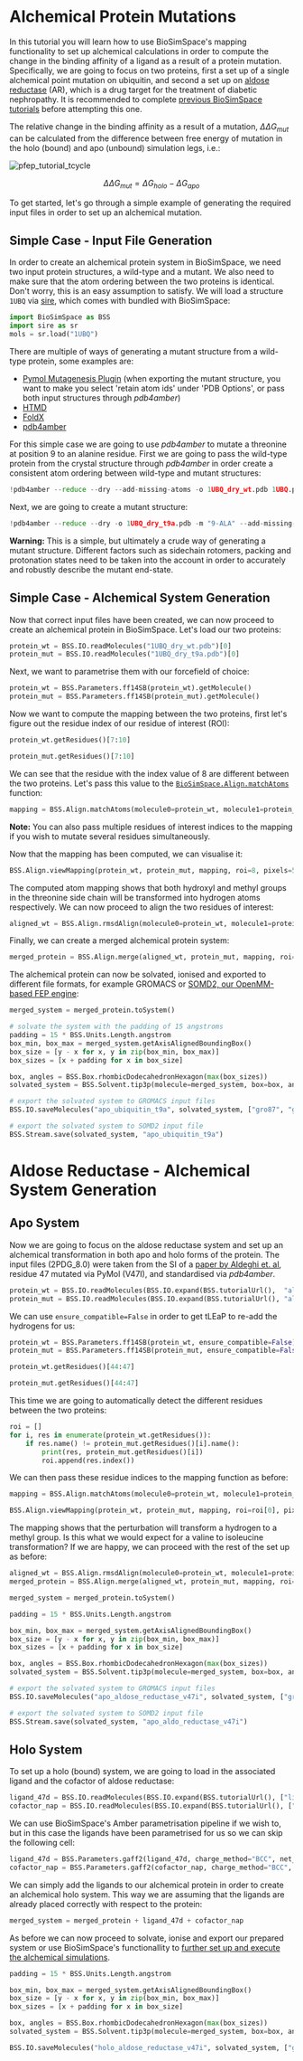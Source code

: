 # Alchemical Protein Mutations

In this tutorial you will learn how to use BioSimSpace's mapping functionality to set up alchemical calculations in order to compute the change in the binding affinity of a ligand as a result of a protein mutation. Specifically, we are going to focus on two proteins, first a set up of a single alchemical point mutation on ubiquitin, and second a set up on [aldose reductase](https://en.wikipedia.org/wiki/Aldose_reductase) (AR), which is a drug target for the treatment of diabetic nephropathy. It is recommended to complete [previous BioSimSpace tutorials](https://github.com/OpenBioSim/biosimspace_tutorials) before attempting this one.

The relative change in the binding affinity as a result of a mutation, $\Delta \Delta G_{mut}$ can be calculated from the difference between free energy of mutation in the holo (bound) and apo (unbound) simulation legs, i.e.:

![pfep_tutorial_tcycle](images/pfep_tutorial_tcycle.png)

$$
\Delta \Delta G_{mut} = \Delta G_{holo} - \Delta G_{apo}
$$

To get started, let's go through a simple example of generating the required input files in order to set up an alchemical mutation.

## Simple Case - Input File Generation

In order to create an alchemical protein system in BioSimSpace, we need two input protein structures, a wild-type and a mutant. We also need to make sure that the atom ordering between the two proteins is identical. Don't worry, this is an easy assumption to satisfy. We will load a structure `1UBQ` via [sire](https://sire.openbiosim.org/), which comes with bundled with BioSimSpace:


```python
import BioSimSpace as BSS
import sire as sr
mols = sr.load("1UBQ")
```

There are multiple of ways of generating a mutant structure from a wild-type protein, some examples are:
- [Pymol Mutagenesis Plugin](https://pymolwiki.org/index.php/Mutagenesis) (when exporting the mutant structure, you want to make you select 'retain atom ids' under 'PDB Options', or pass both input structures through *pdb4amber*)
- [HTMD](https://software.acellera.com/htmd/tutorials/system-building-protein-protein.html#mutate-modified-residues)
- [FoldX](https://foldxsuite.crg.eu/command/BuildModel)
- [pdb4amber](https://ambermd.org/tutorials/basic/tutorial9/index.php)

For this simple case we are going to use *pdb4amber* to mutate a threonine at position 9 to an alanine residue. First we are going to pass the wild-type protein from the crystal structure through *pdb4amber* in order create a consistent atom ordering between wild-type and mutant structures:


```python
!pdb4amber --reduce --dry --add-missing-atoms -o 1UBQ_dry_wt.pdb 1UBQ.pdb
```

Next, we are going to create a mutant structure:


```python
!pdb4amber --reduce --dry -o 1UBQ_dry_t9a.pdb -m "9-ALA" --add-missing-atoms 1UBQ_dry_wt.pdb
```

<div class="alert alert-block alert-warning">
<b>Warning:</b> This is a simple, but ultimately a crude way of generating a mutant structure. Different factors such as sidechain rotomers, packing and protonation states need to be taken into the account in order to accurately and robustly describe the mutant end-state.
</div>

## Simple Case - Alchemical System Generation

Now that correct input files have been created, we can now proceed to create an alchemical protein in BioSimSpace. Let's load our two proteins:


```python
protein_wt = BSS.IO.readMolecules("1UBQ_dry_wt.pdb")[0]
protein_mut = BSS.IO.readMolecules("1UBQ_dry_t9a.pdb")[0]
```

Next, we want to parametrise them with our forcefield of choice:


```python
protein_wt = BSS.Parameters.ff14SB(protein_wt).getMolecule()
protein_mut = BSS.Parameters.ff14SB(protein_mut).getMolecule()
```

Now we want to compute the mapping between the two proteins, first let's figure out the residue index of our residue of interest (ROI):


```python
protein_wt.getResidues()[7:10]
```


```python
protein_mut.getResidues()[7:10]
```

We can see that the residue with the index value of 8 are different between the two proteins. Let's pass this value to the [`BioSimSpace.Align.matchAtoms`](https://biosimspace.openbiosim.org/api/generated/BioSimSpace.Align.matchAtoms.html#BioSimSpace.Align.matchAtoms) function:


```python
mapping = BSS.Align.matchAtoms(molecule0=protein_wt, molecule1=protein_mut, roi=[8])
```

<div class="alert alert-block alert-info">
<b>Note:</b> You can also pass multiple residues of interest indices to the mapping if you wish to mutate several residues simultaneously.
</div>

Now that the mapping has been computed, we can visualise it:


```python
BSS.Align.viewMapping(protein_wt, protein_mut, mapping, roi=8, pixels=500)
```

The computed atom mapping shows that both hydroxyl and methyl groups in the threonine side chain will be transformed into hydrogen atoms respectively. We can now proceed to align the two residues of interest:


```python
aligned_wt = BSS.Align.rmsdAlign(molecule0=protein_wt, molecule1=protein_mut, roi=[8])
```

Finally, we can create a merged alchemical protein system:


```python
merged_protein = BSS.Align.merge(aligned_wt, protein_mut, mapping, roi=[8])
```

The alchemical protein can now be solvated, ionised and exported to different file formats, for example GROMACS or [SOMD2, our OpenMM-based FEP engine](https://github.com/OpenBioSim/somd2):


```python
merged_system = merged_protein.toSystem()

# solvate the system with the padding of 15 angstroms
padding = 15 * BSS.Units.Length.angstrom
box_min, box_max = merged_system.getAxisAlignedBoundingBox()
box_size = [y - x for x, y in zip(box_min, box_max)]
box_sizes = [x + padding for x in box_size]

box, angles = BSS.Box.rhombicDodecahedronHexagon(max(box_sizes))
solvated_system = BSS.Solvent.tip3p(molecule=merged_system, box=box, angles=angles, ion_conc=0.15)
```


```python
# export the solvated system to GROMACS input files
BSS.IO.saveMolecules("apo_ubiquitin_t9a", solvated_system, ["gro87", "grotop"])
```


```python
# export the solvated system to SOMD2 input file
BSS.Stream.save(solvated_system, "apo_ubiquitin_t9a")
```

# Aldose Reductase - Alchemical System Generation

## Apo System

Now we are going to focus on the aldose reductase system and set up an alchemical transformation in both apo and holo forms of the protein. The input files (2PDG_8.0) were taken from the SI of a [paper by Aldeghi et. al](https://pubs.acs.org/doi/10.1021/acscentsci.8b00717), residue 47 mutated via PyMol (V47I), and standardised via *pdb4amber*.


```python
protein_wt = BSS.IO.readMolecules(BSS.IO.expand(BSS.tutorialUrl(),  "aldose_reductase_dry.pdb"))[0]
protein_mut = BSS.IO.readMolecules(BSS.IO.expand(BSS.tutorialUrl(), "aldose_reductase_v47i_dry.pdb"))[0]
```

We can use `ensure_compatible=False` in order to get tLEaP to re-add the hydrogens for us:


```python
protein_wt = BSS.Parameters.ff14SB(protein_wt, ensure_compatible=False).getMolecule()
protein_mut = BSS.Parameters.ff14SB(protein_mut, ensure_compatible=False).getMolecule()
```


```python
protein_wt.getResidues()[44:47]
```


```python
protein_mut.getResidues()[44:47]
```

This time we are going to automatically detect the different residues between the two proteins:


```python
roi = []
for i, res in enumerate(protein_wt.getResidues()):
    if res.name() != protein_mut.getResidues()[i].name():
        print(res, protein_mut.getResidues()[i])
        roi.append(res.index())
```

We can then pass these residue indices to the mapping function as before:


```python
mapping = BSS.Align.matchAtoms(molecule0=protein_wt, molecule1=protein_mut, roi=roi)
```


```python
BSS.Align.viewMapping(protein_wt, protein_mut, mapping, roi=roi[0], pixels=500)
```

The mapping shows that the perturbation will transform a hydrogen to a methyl group. Is this what we would expect for a valine to isoleucine transformation? If we are happy, we can proceed with the rest of the set up as before:


```python
aligned_wt = BSS.Align.rmsdAlign(molecule0=protein_wt, molecule1=protein_mut, roi=roi)
merged_protein = BSS.Align.merge(aligned_wt, protein_mut, mapping, roi=roi)
```


```python
merged_system = merged_protein.toSystem()
```


```python
padding = 15 * BSS.Units.Length.angstrom

box_min, box_max = merged_system.getAxisAlignedBoundingBox()
box_size = [y - x for x, y in zip(box_min, box_max)]
box_sizes = [x + padding for x in box_size]
```


```python
box, angles = BSS.Box.rhombicDodecahedronHexagon(max(box_sizes))
solvated_system = BSS.Solvent.tip3p(molecule=merged_system, box=box, angles=angles, ion_conc=0.15)
```


```python
# export the solvated system to GROMACS input files
BSS.IO.saveMolecules("apo_aldose_reductase_v47i", solvated_system, ["gro87", "grotop"])
```


```python
# export the solvated system to SOMD2 input file
BSS.Stream.save(solvated_system, "apo_aldo_reductase_v47i")
```

## Holo System

To set up a holo (bound) system, we are going to load in the associated ligand and the cofactor of aldose reductase:


```python
ligand_47d = BSS.IO.readMolecules(BSS.IO.expand(BSS.tutorialUrl(), ["ligand_47_gaff2.gro", "ligand_47_gaff2.top"]))[0]
cofactor_nap = BSS.IO.readMolecules(BSS.IO.expand(BSS.tutorialUrl(), ["cofactor_nap_gaff2.gro", "cofactor_nap_gaff2.top"]))[0]
```

We can use BioSimSpace's Amber parametrisation pipeline if we wish to, but in this case the ligands have been parametrised for us so we can skip the following cell:


```python
ligand_47d = BSS.Parameters.gaff2(ligand_47d, charge_method="BCC", net_charge=-1).getMolecule()
cofactor_nap = BSS.Parameters.gaff2(cofactor_nap, charge_method="BCC", net_charge=-4).getMolecule()
```

We can simply add the ligands to our alchemical protein in order to create an alchemical holo system. This way we are assuming that the ligands are already placed correctly with respect to the protein:


```python
merged_system = merged_protein + ligand_47d + cofactor_nap
```

As before we can now proceed to solvate, ionise and export our prepared system or use BioSimSpace's functionallity to [further set up and execute the alchemical simulations](https://github.com/OpenBioSim/biosimspace_tutorials/tree/main/04_fep).


```python
padding = 15 * BSS.Units.Length.angstrom

box_min, box_max = merged_system.getAxisAlignedBoundingBox()
box_size = [y - x for x, y in zip(box_min, box_max)]
box_sizes = [x + padding for x in box_size]

box, angles = BSS.Box.rhombicDodecahedronHexagon(max(box_sizes))
solvated_system = BSS.Solvent.tip3p(molecule=merged_system, box=box, angles=angles, ion_conc=0.15)

BSS.IO.saveMolecules("holo_aldose_reductase_v47i", solvated_system, ["gro87", "grotop"])
```
